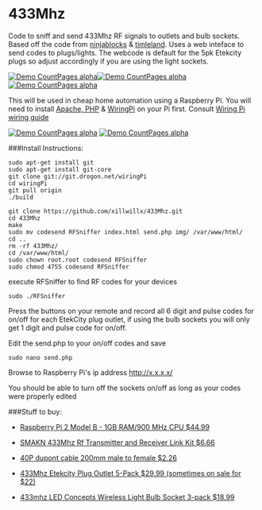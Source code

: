 # 433Mhz
Code to sniff and send 433Mhz RF signals to outlets and bulb sockets. Based off the code from [ninjablocks](https://github.com/ninjablocks/433Utils) & [timleland](https://github.com/timleland/rfoutlet). Uses a web inteface to send codes to plugs/lights. The webcode is default for the 5pk Etekcity plugs so adjust accordingly if you are using the light sockets.

[![Demo CountPages alpha](http://i.imgur.com/dRGI0ZM.gif)](https://www.youtube.com/watch?v=wn9a_41_9YY)[![Demo CountPages alpha](http://i.imgur.com/wCecQQpt.jpg)](http://i.imgur.com/wCecQQpt.jpg)[![Demo CountPages alpha](http://i.imgur.com/o3DYtkQs.jpg)](http://i.imgur.com/o3DYtkQs.jpg)    

This will be used in cheap home automation using a Raspberry Pi.  You will need to install [Apache, PHP](http://www.raspberrypi.org/documentation/remote-access/web-server/apache.md) & [WiringPi](https://projects.drogon.net/raspberry-pi/wiringpi/download-and-install) on your Pi first. 
 Consult [Wiring Pi wiring guide](https://projects.drogon.net/raspberry-pi/wiringpi/pins/)
 
[![Demo CountPages alpha](http://i.imgur.com/FfZB7Se.jpg)](http://i.imgur.com/FfZB7Se.jpg) [![Demo CountPages alpha](http://i.imgur.com/B6EntoDm.png)](http://i.imgur.com/B6EntoDm.png)  

###Install Instructions: 
```
sudo apt-get install git
sudo apt-get install git-core
git clone git://git.drogon.net/wiringPi
cd wiringPi
git pull origin
./build

git clone https://github.com/xillwillx/433Mhz.git 
cd 433Mhz
make
sudo mv codesend RFSniffer index.html send.php img/ /var/www/html/
cd ..
rm -rf 433Mhz/
cd /var/www/html/
sudo chown root.root codesend RFSniffer
sudo chmod 4755 codesend RFSniffer
```
execute RFSniffer to find RF codes for your devices
```
sudo ./RFSniffer
```

Press the buttons on your remote and record all 6 digit and pulse codes for on/off for each EtekCity plug outlet, if using the bulb sockets you will only get 1 digit and pulse code for on/off.

Edit the send.php to your on/off codes and save 
```
sudo nano send.php
```

Browse to Raspberry Pi's ip address http://x.x.x.x/

You should be able to turn off the sockets on/off as long as your codes were properly edited

###Stuff to buy:
- [Raspberry Pi 2 Model B - 1GB RAM/900 MHz CPU $44.99](http://amzn.to/1e2pbgO)

- [SMAKN 433Mhz Rf Transmitter and Receiver Link Kit $6.66](http://amzn.to/1E6wtoC)  

- [40P dupont cable 200mm male to female $2.26](http://amzn.to/1E6AOYM)

- [433Mhz Etekcity Plug Outlet 5-Pack $29.99 (sometimes on sale for $22)](http://amzn.to/1ICejS6)

- [433mhz LED Concepts Wireless Light Bulb Socket 3-pack $18.99](http://amzn.to/1IyRBf4)
